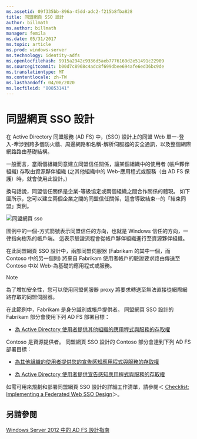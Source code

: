 ```yaml
---
ms.assetid: 09f335bb-896a-45dd-adc2-f215b8fba828
title: 同盟網頁 SSO 設計
author: billmath
ms.author: billmath
manager: femila
ms.date: 05/31/2017
ms.topic: article
ms.prod: windows-server
ms.technology: identity-adfs
ms.openlocfilehash: 9915a2942c9336d5aeb7776169d2e51491c22909
ms.sourcegitcommit: b00d7c8968c4adc8f699dbee694afe6ed36bc9de
ms.translationtype: MT
ms.contentlocale: zh-TW
ms.lasthandoff: 04/08/2020
ms.locfileid: "80853141"
---
```

# <a name="federated-web-sso-design"></a>同盟網頁 SSO 設計

在 Active Directory 同盟服務 \(AD FS\) 中，\(SSO\) 設計上的同盟 Web 單一\-登入\-牽涉到跨多個防火牆、周邊網路和名稱\-解析伺服器的安全通訊，以及整個網際網路路由基礎結構。  
  
一般而言，當兩個組織同意建立同盟信任關係，讓某個組織中的使用者 \(帳戶夥伴組織\) 存取由資源夥伴組織 \(之其他組織中的 Web\-應用程式或服務（由 AD FS 保護）時，就會使用此設計。\)  
  
換句話說，同盟信任關係是企業\-等級協定或兩個組織之間合作關係的體現。 如下圖所示，您可以建立兩個企業之間的同盟信任關係，這會導致結束\-\-的「結束同盟」案例。  
  
![同盟網頁 sso](media/adfs2_FederatedWebSSODesign.gif)  
  
圖例中的一個\-方式箭號表示同盟信任的方向，也就是 Windows 信任的方向，一律指向樹系的帳戶端。 這表示驗證流程會從帳戶夥伴組織進行至資源夥伴組織。  
  
在此同盟網頁 SSO 設計中，兩部同盟伺服器 \(Fabrikam 的其中一個，而 Contoso 中的另一個則\) 將來自 Fabrikam 使用者帳戶的驗證要求路由傳送至 Contoso 中以 Web\-為基礎的應用程式或服務。  
  
> [!NOTE]  
> 為了增加安全性，您可以使用同盟伺服器 proxy 將要求轉送至無法直接從網際網路存取的同盟伺服器。  
  
在此範例中，Fabrikam 是身分識別或帳戶提供者。 同盟網頁 SSO 設計的 Fabrikam 部分會使用下列 AD FS 部署目標：  
  
-   [為 Active Directory 使用者提供其他組織的應用程式與服務的存取權](Provide-Your-Active-Directory-Users-Access-to-the-Applications-and-Services-of-Other-Organizations.md)  
  
Contoso 是資源提供者。 同盟網頁 SSO 設計的 Contoso 部分會達到下列 AD FS 部署目標：  
  
-   [為其他組織的使用者提供您的宣告感知應用程式與服務的存取權](Provide-Users-in-Another-Organization-Access-to-Your-Claims-Aware-Applications-and-Services.md)  
  
-   [為 Active Directory 使用者提供宣告感知應用程式與服務的存取權](Provide-Your-Active-Directory-Users-Access-to-Your-Claims-Aware-Applications-and-Services.md)  
  
如需可用來規劃和部署同盟網頁 SSO 設計的詳細工作清單，請參閱＜ [Checklist: Implementing a Federated Web SSO Design](../../ad-fs/deployment/Checklist--Implementing-a-Federated-Web-SSO-Design.md)＞。  
  
## <a name="see-also"></a>另請參閱
[Windows Server 2012 中的 AD FS 設計指南](AD-FS-Design-Guide-in-Windows-Server-2012.md)
